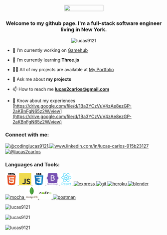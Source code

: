 <h1 align="center">
  <img align="center" src="https://user-images.githubusercontent.com/92693783/174457124-090c0f16-6266-43ee-b02d-69641d0399ef.png" border="red" width="50%" height="30%" />
</h1>
<h3 align="center">Welcome to my github page. I'm a full-stack software engineer living in New York.</h3>

<!-- Profile views -->
<p align="center">
  <img src="https://komarev.com/ghpvc/?username=lucas9121&label=Profile%20views&color=0e75b6&style=flat" alt="lucas9121" />
</p>

- 🔭 I’m currently working on [Gamehub](https://github.com/lucas9121/Gamehub)

- 🌱 I’m currently learning **Three.js**

- 👨‍💻 All of my projects are available at [My Portfolio](https://lucas9121.github.io/My-Portfolio/)

- 💬 Ask me about **my projects**

- 📫 How to reach me **lucas2carlos@gmail.com**

- 📄 Know about my experiences [https://drive.google.com/file/d/1Ba3YCzVuV4zAe8ezGP-2aKBnFgN65z2W/view](https://drive.google.com/file/d/1Ba3YCzVuV4zAe8ezGP-2aKBnFgN65z2W/view)

<!-- /////////// Contact info //////////// -->
<h3 align="left">Connect with me:</h3>
<p align="left">
<!--   Twitter -->
  <a href="https://twitter.com/codinglucas9121" target="_blank">
    <img align="center" src="https://raw.githubusercontent.com/rahuldkjain/github-profile-readme-generator/master/src/images/icons/Social/twitter.svg" alt="@codinglucas9121" height="30" width="40" />
  </a>
<!--   Linkedin -->
  <a href="https://linkedin.com/in/lucas-carlos-915b23127" target="_blank">
    <img align="center" src="https://raw.githubusercontent.com/rahuldkjain/github-profile-readme-generator/master/src/images/icons/Social/linked-in-alt.svg" alt="www.linkedin.com/in/lucas-carlos-915b23127" height="30" width="40" />
  </a>
<!--   HackerRank -->
  <a href="https://www.hackerrank.com/lucas2carlos" target="_blank">
    <img align="center" src="https://raw.githubusercontent.com/rahuldkjain/github-profile-readme-generator/master/src/images/icons/Social/hackerrank.svg" alt="@lucas2carlos" height="30" width="40" />
  </a>
</p>

<!-- /////////////Tech learned/////////////// -->
<h3 align="left">Languages and Tools:</h3>
<p align="left"> 
  <!--   HTML -->
  <a href="https://www.w3.org/html/" target="_blank" rel="noreferrer"> 
    <img src="https://raw.githubusercontent.com/devicons/devicon/master/icons/html5/html5-original-wordmark.svg" alt="html5" width="40" height="40"/> 
  </a> 
<!--   Javascript -->
  <a href="https://developer.mozilla.org/en-US/docs/Web/JavaScript" target="_blank" rel="noreferrer"> 
    <img src="https://raw.githubusercontent.com/devicons/devicon/master/icons/javascript/javascript-original.svg" alt="javascript" width="40" height="40"/>
  </a> 
  <!--   CSS -->
  <a href="https://www.w3schools.com/css/" target="_blank" rel="noreferrer"> 
    <img src="https://raw.githubusercontent.com/devicons/devicon/master/icons/css3/css3-original-wordmark.svg" alt="css3" width="40" height="40"/> 
  </a> 
<!--   BootStrap -->
  <a href="https://getbootstrap.com" target="_blank" rel="noreferrer"> 
    <img src="https://raw.githubusercontent.com/devicons/devicon/master/icons/bootstrap/bootstrap-plain-wordmark.svg" alt="bootstrap" width="40" height="40"/> 
  </a> 
  <!--   React -->
  <a href="https://reactjs.org/" target="_blank" rel="noreferrer"> 
    <img src="https://raw.githubusercontent.com/devicons/devicon/master/icons/react/react-original-wordmark.svg" alt="react" width="40" height="40"/> 
  </a> 
<!--   Express -->
  <a href="https://expressjs.com" target="_blank" rel="noreferrer"> 
    <img src="https://i.imgur.com/Xa4PrOO.png" alt="express" width="50" height="30"/> 
  </a> 
<!--   Git -->
  <a href="https://git-scm.com/" target="_blank" rel="noreferrer"> 
    <img src="https://www.vectorlogo.zone/logos/git-scm/git-scm-icon.svg" alt="git" width="40" height="40"/> 
  </a> 
<!--   Heroku -->
  <a href="https://heroku.com" target="_blank" rel="noreferrer"> 
    <img src="https://www.vectorlogo.zone/logos/heroku/heroku-icon.svg" alt="heroku" width="40" height="40"/> 
  </a> 
  <!--   Blender -->
  <a href="https://www.blender.org/" target="_blank" rel="noreferrer"> 
    <img src="https://download.blender.org/branding/community/blender_community_badge_white.svg" alt="blender" width="40" height="40"/> 
  </a> 
<!--   Mocha -->
  <a href="https://mochajs.org" target="_blank" rel="noreferrer"> 
    <img src="https://www.vectorlogo.zone/logos/mochajs/mochajs-icon.svg" alt="mocha" width="40" height="40"/> 
  </a> 
<!--   MongoDb -->
  <a href="https://www.mongodb.com/" target="_blank" rel="noreferrer"> 
    <img src="https://raw.githubusercontent.com/devicons/devicon/master/icons/mongodb/mongodb-original-wordmark.svg" alt="mongodb" width="40" height="40"/> 
  </a> 
<!--   NodeJs -->
  <a href="https://nodejs.org" target="_blank" rel="noreferrer"> 
    <img src="https://raw.githubusercontent.com/devicons/devicon/master/icons/nodejs/nodejs-original-wordmark.svg" alt="nodejs" width="40" height="40"/> 
  </a> 
<!--   Postman -->
  <a href="https://postman.com" target="_blank" rel="noreferrer"> 
    <img src="https://www.vectorlogo.zone/logos/getpostman/getpostman-icon.svg" alt="postman" width="40" height="40"/> 
  </a> 
</p>

<!-- //////////// Github picture ////////////// -->
<!-- Stats -->
<p>
  <img align="center" src="https://github-readme-stats.vercel.app/api?username=lucas9121&show_icons=true&theme=github_dark&title_color=ededed&text_color=ededed&locale=en" alt="lucas9121" />
</p>
<!-- Most Used Language -->
<p>
  <img align="center" src="https://github-readme-stats.vercel.app/api/top-langs?username=lucas9121&show_icons=true&theme=github_dark&title_color=ededed&text_color=ededed&locale=en&layout=compact" alt="lucas9121" />
</p>
<!-- Longest Streak -->
<p>
  <img align="center" src="https://github-readme-streak-stats.herokuapp.com/?user=lucas9121&theme=highcontrast" alt="lucas9121" />
</p>
